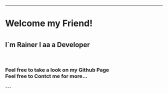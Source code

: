 ---
<h1>Welcome my Friend!<h1></h1>
<underline>
<h2>I´m Rainer I aa a Developer</h2>
<br>
<h3> Feel free to take a look on my Github Page
  <br>
Feel free to Contct me for more...
</h3>  
  ---

